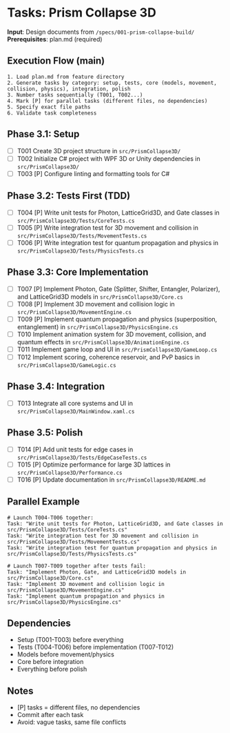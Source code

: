 # Tasks: Prism Collapse 3D

**Input**: Design documents from `/specs/001-prism-collapse-build/`
**Prerequisites**: plan.md (required)

## Execution Flow (main)
```
1. Load plan.md from feature directory
2. Generate tasks by category: setup, tests, core (models, movement, collision, physics), integration, polish
3. Number tasks sequentially (T001, T002...)
4. Mark [P] for parallel tasks (different files, no dependencies)
5. Specify exact file paths
6. Validate task completeness
```

## Phase 3.1: Setup
- [ ] T001 Create 3D project structure in `src/PrismCollapse3D/`
- [ ] T002 Initialize C# project with WPF 3D or Unity dependencies in `src/PrismCollapse3D/`
- [ ] T003 [P] Configure linting and formatting tools for C#

## Phase 3.2: Tests First (TDD)
- [ ] T004 [P] Write unit tests for Photon, LatticeGrid3D, and Gate classes in `src/PrismCollapse3D/Tests/CoreTests.cs`
- [ ] T005 [P] Write integration test for 3D movement and collision in `src/PrismCollapse3D/Tests/MovementTests.cs`
- [ ] T006 [P] Write integration test for quantum propagation and physics in `src/PrismCollapse3D/Tests/PhysicsTests.cs`

## Phase 3.3: Core Implementation
- [ ] T007 [P] Implement Photon, Gate (Splitter, Shifter, Entangler, Polarizer), and LatticeGrid3D models in `src/PrismCollapse3D/Core.cs`
- [ ] T008 [P] Implement 3D movement and collision logic in `src/PrismCollapse3D/MovementEngine.cs`
- [ ] T009 [P] Implement quantum propagation and physics (superposition, entanglement) in `src/PrismCollapse3D/PhysicsEngine.cs`
- [ ] T010 Implement animation system for 3D movement, collision, and quantum effects in `src/PrismCollapse3D/AnimationEngine.cs`
- [ ] T011 Implement game loop and UI in `src/PrismCollapse3D/GameLoop.cs`
- [ ] T012 Implement scoring, coherence reservoir, and PvP basics in `src/PrismCollapse3D/GameLogic.cs`

## Phase 3.4: Integration
- [ ] T013 Integrate all core systems and UI in `src/PrismCollapse3D/MainWindow.xaml.cs`

## Phase 3.5: Polish
- [ ] T014 [P] Add unit tests for edge cases in `src/PrismCollapse3D/Tests/EdgeCaseTests.cs`
- [ ] T015 [P] Optimize performance for large 3D lattices in `src/PrismCollapse3D/Performance.cs`
- [ ] T016 [P] Update documentation in `src/PrismCollapse3D/README.md`

## Parallel Example
```
# Launch T004-T006 together:
Task: "Write unit tests for Photon, LatticeGrid3D, and Gate classes in src/PrismCollapse3D/Tests/CoreTests.cs"
Task: "Write integration test for 3D movement and collision in src/PrismCollapse3D/Tests/MovementTests.cs"
Task: "Write integration test for quantum propagation and physics in src/PrismCollapse3D/Tests/PhysicsTests.cs"

# Launch T007-T009 together after tests fail:
Task: "Implement Photon, Gate, and LatticeGrid3D models in src/PrismCollapse3D/Core.cs"
Task: "Implement 3D movement and collision logic in src/PrismCollapse3D/MovementEngine.cs"
Task: "Implement quantum propagation and physics in src/PrismCollapse3D/PhysicsEngine.cs"
```

## Dependencies
- Setup (T001-T003) before everything
- Tests (T004-T006) before implementation (T007-T012)
- Models before movement/physics
- Core before integration
- Everything before polish

## Notes
- [P] tasks = different files, no dependencies
- Commit after each task
- Avoid: vague tasks, same file conflicts
